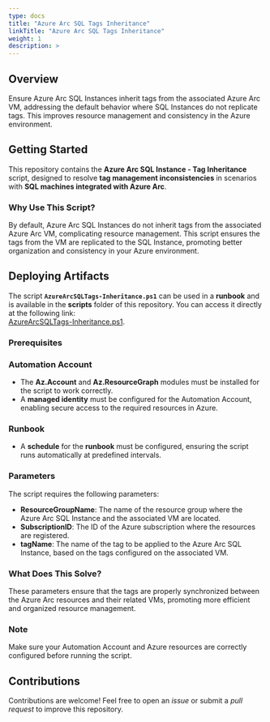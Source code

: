 ```yaml
---
type: docs
title: "Azure Arc SQL Tags Inheritance"
linkTitle: "Azure Arc SQL Tags Inheritance"
weight: 1
description: >
---
```


## Overview  
Ensure Azure Arc SQL Instances inherit tags from the associated Azure Arc VM, addressing the default behavior where SQL Instances do not replicate tags. This improves resource management and consistency in the Azure environment.

## Getting Started

This repository contains the **Azure Arc SQL Instance - Tag Inheritance** script, designed to resolve **tag management inconsistencies** in scenarios with **SQL machines integrated with Azure Arc**.

### Why Use This Script?  
By default, Azure Arc SQL Instances do not inherit tags from the associated Azure Arc VM, complicating resource management. This script ensures the tags from the VM are replicated to the SQL Instance, promoting better organization and consistency in your Azure environment.

## Deploying Artifacts

The script **`AzureArcSQLTags-Inheritance.ps1`** can be used in a **runbook** and is available in the **scripts** folder of this repository. You can access it directly at the following link:  
[AzureArcSQLTags-Inheritance.ps1](https://github.com/fabiotreze/arc_jumpstart_drops/blob/main/script_automation/AzureArcSQLTags-Inheritance/AzureArcSQLTags-Inheritance.ps1).

### Prerequisites

### Automation Account
- The **Az.Account** and **Az.ResourceGraph** modules must be installed for the script to work correctly.  
- A **managed identity** must be configured for the Automation Account, enabling secure access to the required resources in Azure.  

### Runbook
- A **schedule** for the **runbook** must be configured, ensuring the script runs automatically at predefined intervals.  

### Parameters

The script requires the following parameters:

- **ResourceGroupName**: The name of the resource group where the Azure Arc SQL Instance and the associated VM are located.  
- **SubscriptionID**: The ID of the Azure subscription where the resources are registered.  
- **tagName**: The name of the tag to be applied to the Azure Arc SQL Instance, based on the tags configured on the associated VM.  

### What Does This Solve?
These parameters ensure that the tags are properly synchronized between the Azure Arc resources and their related VMs, promoting more efficient and organized resource management. 

### Note
Make sure your Automation Account and Azure resources are correctly configured before running the script.

## Contributions

Contributions are welcome! Feel free to open an _issue_ or submit a _pull request_ to improve this repository.
